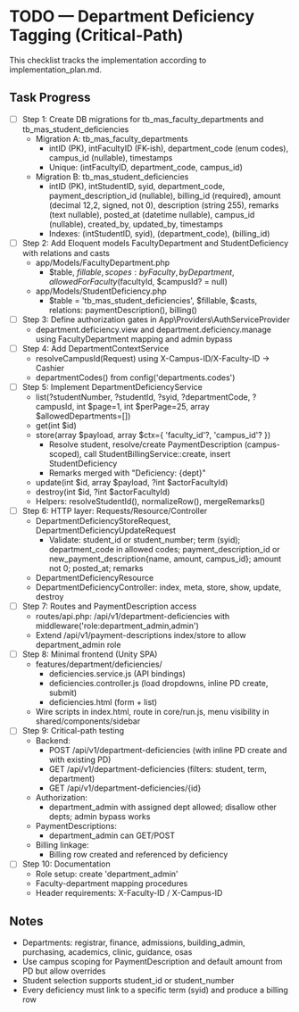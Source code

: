 # TODO — Department Deficiency Tagging (Critical-Path)

This checklist tracks the implementation according to implementation_plan.md.

## Task Progress

- [ ] Step 1: Create DB migrations for tb_mas_faculty_departments and tb_mas_student_deficiencies
  - Migration A: tb_mas_faculty_departments
    - intID (PK), intFacultyID (FK-ish), department_code (enum codes), campus_id (nullable), timestamps
    - Unique: (intFacultyID, department_code, campus_id)
  - Migration B: tb_mas_student_deficiencies
    - intID (PK), intStudentID, syid, department_code, payment_description_id (nullable), billing_id (required), amount (decimal 12,2, signed, not 0), description (string 255), remarks (text nullable), posted_at (datetime nullable), campus_id (nullable), created_by, updated_by, timestamps
    - Indexes: (intStudentID, syid), (department_code), (billing_id)
- [ ] Step 2: Add Eloquent models FacultyDepartment and StudentDeficiency with relations and casts
  - app/Models/FacultyDepartment.php
    - $table, $fillable, scopes: byFaculty, byDepartment, allowedForFaculty($facultyId, $campusId? = null)
  - app/Models/StudentDeficiency.php
    - $table = 'tb_mas_student_deficiencies', $fillable, $casts, relations: paymentDescription(), billing()
- [ ] Step 3: Define authorization gates in App\Providers\AuthServiceProvider
  - department.deficiency.view and department.deficiency.manage using FacultyDepartment mapping and admin bypass
- [ ] Step 4: Add DepartmentContextService
  - resolveCampusId(Request) using X-Campus-ID/X-Faculty-ID -> Cashier
  - departmentCodes() from config('departments.codes')
- [ ] Step 5: Implement DepartmentDeficiencyService
  - list(?studentNumber, ?studentId, ?syid, ?departmentCode, ?campusId, int $page=1, int $perPage=25, array $allowedDepartments=[])
  - get(int $id)
  - store(array $payload, array $ctx={ 'faculty_id'?, 'campus_id'? })
    - Resolve student, resolve/create PaymentDescription (campus-scoped), call StudentBillingService::create, insert StudentDeficiency
    - Remarks merged with "Deficiency: {dept}"
  - update(int $id, array $payload, ?int $actorFacultyId)
  - destroy(int $id, ?int $actorFacultyId)
  - Helpers: resolveStudentId(), normalizeRow(), mergeRemarks()
- [ ] Step 6: HTTP layer: Requests/Resource/Controller
  - DepartmentDeficiencyStoreRequest, DepartmentDeficiencyUpdateRequest
    - Validate: student_id or student_number; term (syid); department_code in allowed codes; payment_description_id or new_payment_description{name, amount, campus_id}; amount not 0; posted_at; remarks
  - DepartmentDeficiencyResource
  - DepartmentDeficiencyController: index, meta, store, show, update, destroy
- [ ] Step 7: Routes and PaymentDescription access
  - routes/api.php: /api/v1/department-deficiencies with middleware('role:department_admin,admin')
  - Extend /api/v1/payment-descriptions index/store to allow department_admin role
- [ ] Step 8: Minimal frontend (Unity SPA)
  - features/department/deficiencies/
    - deficiencies.service.js (API bindings)
    - deficiencies.controller.js (load dropdowns, inline PD create, submit)
    - deficiencies.html (form + list)
  - Wire scripts in index.html, route in core/run.js, menu visibility in shared/components/sidebar
- [ ] Step 9: Critical-path testing
  - Backend:
    - POST /api/v1/department-deficiencies (with inline PD create and with existing PD)
    - GET /api/v1/department-deficiencies (filters: student, term, department)
    - GET /api/v1/department-deficiencies/{id}
  - Authorization:
    - department_admin with assigned dept allowed; disallow other depts; admin bypass works
  - PaymentDescriptions:
    - department_admin can GET/POST
  - Billing linkage:
    - Billing row created and referenced by deficiency
- [ ] Step 10: Documentation
  - Role setup: create 'department_admin'
  - Faculty-department mapping procedures
  - Header requirements: X-Faculty-ID / X-Campus-ID

## Notes

- Departments: registrar, finance, admissions, building_admin, purchasing, academics, clinic, guidance, osas
- Use campus scoping for PaymentDescription and default amount from PD but allow overrides
- Student selection supports student_id or student_number
- Every deficiency must link to a specific term (syid) and produce a billing row

